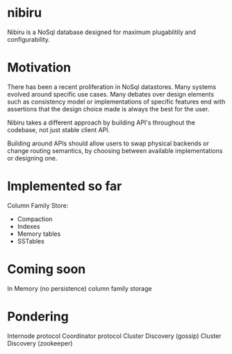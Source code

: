 nibiru
======

Nibiru is a NoSql database designed for maximum plugablitily and configurability. 

Motivation
======

There has been a recent proliferation in NoSql datastores. Many systems evolved around specific use cases. Many debates over design elements such as consistency model or implementations of specific features end with assertions that the design choice made is always the best for the user.

Nibiru takes a different approach by building API's throughout the codebase, not just stable client API. 

Building around APIs should allow users to swap physical backends or change routing semantics, by choosing between available implementations or designing one.

Implemented so far
======

Column Family Store:

* Compaction
* Indexes
* Memory tables
* SSTables

Coming soon
======
In Memory (no persistence) column family storage

Pondering
=====

Internode protocol
Coordinator protocol
Cluster Discovery (gossip)
Cluster Discovery (zookeeper)

